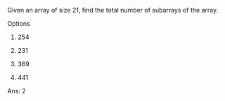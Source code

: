 Given an array of size 21, find the total number of subarrays of the array.

Options

1. 254

2. 231

3. 369

4. 441

Ans:
2
